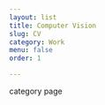 ```yaml
---
layout: list
title: Computer Vision
slug: CV
category: Work
menu: false
order: 1

---
```


category page